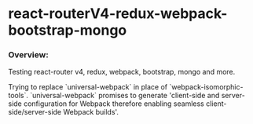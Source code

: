 # react-routerV4-redux-webpack-bootstrap-mongo

### Overview:
<p>Testing react-router v4, redux, webpack, bootstrap, mongo and more.</p>

<p>Trying to replace `universal-webpack` in place of `webpack-isomorphic-tools`. `universal-webpack` promises to generate 'client-side and server-side configuration for Webpack therefore enabling seamless client-side/server-side Webpack builds'.</p>
